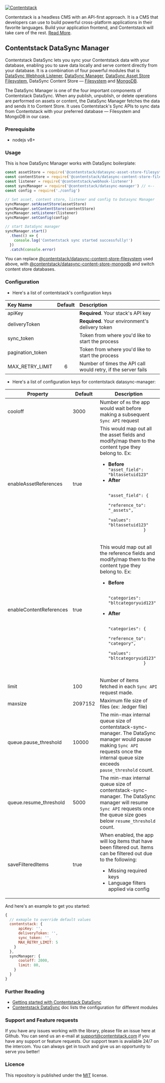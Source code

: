 [![Contentstack](https://www.contentstack.com/docs/static/images/contentstack.png)](https://www.contentstack.com/)

Contentstack is a headless CMS with an API-first approach. It is a CMS that developers can use to build powerful cross-platform applications in their favorite languages. Build your application frontend, and Contentstack will take care of the rest. [Read More](https://www.contentstack.com/).

## Contentstack DataSync Manager

Contentstack DataSync lets you sync your Contentstack data with your database, enabling you to save data locally and serve content directly from your database. It is a combination of four powerful modules that is [DataSync Webhook Listener](https://github.com/contentstack/webhook-listener), [DataSync Manager](https://github.com/contentstack/datasync-manager), [DataSync Asset Store Filesystem](https://github.com/contentstack/datasync-asset-store-filesystem), DataSync Content Store — [Filesystem](https://github.com/contentstack/datasync-content-store-filesystem) and [MongoDB](https://github.com/contentstack/datasync-content-store-filesystem).

The DataSync Manager is one of the four important components of Contentstack DataSync. When any publish, unpublish, or delete operations are performed on assets or content, the DataSync Manager fetches the data and sends it to Content Store. It uses Contentstack's Sync APIs to sync data from Contentstack with your preferred database — Filesystem and MongoDB in our case.

### Prerequisite
- nodejs v8+

### Usage

This is how DataSync Manager works with DataSync boilerplate:

```js
const assetStore = require('@contentstack/datasync-asset-store-filesystem')
const contentStore = require('@contentstack/datasync-content-store-filesystem')
const listener = require('@contentstack/webhook-listener')
const syncManager = require('@contentstack/datasync-manager') // <--
const config = require('./config')

// Set asset, content store, listener and config to Datasync Manager
syncManager.setAssetStore(assetStore)
syncManager.setContentStore(contentStore)
syncManager.setListener(listener)
syncManager.setConfig(config)

// start DataSync manager
syncManager.start()
  .then(() => {
    console.log('Contentstack sync started successfully!')
  })
  .catch(console.error)
```
You can replace [@contentstack/datasync-content-store-filesystem](https://www.npmjs.com/package/@contentstack/datasync-content-store-filesystem) used above, with [@contentstack/datasync-content-store-mongodb](https://www.npmjs.com/package/@contentstack/datasync-content-store-mongodb) and switch content store databases.

### Configuration

- Here's a list of contentstack's configuration keys

| Key Name | Default | Description |
| :--- |:---:| :---|
| apiKey | | **Required**. Your stack's API key |
| deliveryToken | | **Required**. Your environment's delivery token |
| sync_token | | Token from where you'd like to start the process |
| pagination_token | | Token from where you'd like to start the process |
| MAX_RETRY_LIMIT | 6 | Number of times the API call would retry, if the server fails |

- Here's a list of configuration keys for contentstack datasync-manager:

<table>
  <thead>
    <tr>
      <th>Property</th>
      <th>Default</th>
      <th>Description</th>
    </tr>
  </thead>
  <tbody>
    <tr>
      <td>cooloff</td>
      <td>3000</td>
      <td>Number of <code>ms</code> the app would wait before making a subsequent <code>Sync API</code> request</td>
    </tr>
    <tr>
      <td>enableAssetReferences</td>
      <td>true</td>
      <td>
        This would map out all the asset fields and modify/map them to the content type they belong to. Ex:
        <ul>
          <li><strong>Before</strong></li>
            <code>"asset_field": "bltassetuid123"</code>
          <li><strong>After</strong></li>
            <code>
              "asset_field": {
                "reference_to": "_assets",
                "values": "bltassetuid123"
              }
            </code>
        </ul>
      </td>
    </tr>
    <tr>
      <td>enableContentReferences</td>
      <td>true</td>
      <td>
        This would map out all the reference fields and modify/map them to the content type they belong to. Ex:
        <ul>
          <li><strong>Before</strong></li>
            <code>
              "categories": "bltcategoryuid123"
            </code>
          <li><strong>After</strong></li>
            <code>
              "categories": {
                "reference_to": "category",
                "values": "bltcategoryuid123"
              }
            </code>
        </ul>
      </td>
    </tr>
    <tr>
      <td>limit</td>
      <td>100</td>
      <td>Number of items fetched in each <code>Sync API</code> request made.</td>
    </tr>
    <tr>
      <td>maxsize</td>
      <td>2097152</td>
      <td>Maximum file size of files (ex: .ledger file)</td>
    </tr>
    <tr>
      <td>queue.pause_threshold</td>
      <td>
        10000
      </td>
      <td>The min-max internal queue size of contentstack-sync-manager. The DataSync manager would pause making <code>Sync API</code> requests once the internal queue size exceeds <code>pause_threshold</code> count.</td>
    </tr>
    <tr>
      <td>queue.resume_threshold</td>
      <td>
        5000
      </td>
      <td>The min-max internal queue size of contentstack-sync-manager. The DataSync manager will resume <code>Sync API</code> requests once the queue size goes below <code>resume_threshold</code> count.</td>
    </tr>
    <tr>
      <td>saveFilteredItems</td>
      <td>
        true
      </td>
      <td>
        When enabled, the app will log items that have been filtered out. Items can be filtered out due to the following:
        <ul>
          <li>Missing required keys</li>
          <li>Language filters applied via config</li>
        </ul>
      </td>
    </tr>
  </tbody>
</table>

And here's an example to get you started:
```js
{
  // exmaple to override default values
  contentstack: {
      apiKey: '',
      deliveryToken: '',
      sync_token: '',
      MAX_RETRY_LIMIT: 5
    }
  },
  syncManager: {
      cooloff: 2000,
      limit: 80,
    }
  }
}
```

### Further Reading

- [Getting started with Contentstack DataSync](https://www.contentstack.com/docs/guide/synchronization/contentstack-datasync)
- [Contentstack DataSync](https://www.contentstack.com/docs/guide/synchronization/contentstack-datasync/configuration-files-for-contentstack-datasync) doc lists the configuration for different modules


### Support and Feature requests

If you have any issues working with the library, please file an issue here at Github.
You can send us an e-mail at support@contentstack.com if you have any support or feature requests. Our support team is available 24/7 on the intercom. You can always get in touch and give us an opportunity to serve you better!


### Licence

This repository is published under the [MIT](LICENSE) license.